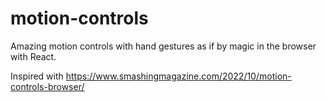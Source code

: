 # motion-controls
Amazing motion controls  with hand gestures as if by magic in the browser with React.

Inspired with https://www.smashingmagazine.com/2022/10/motion-controls-browser/


